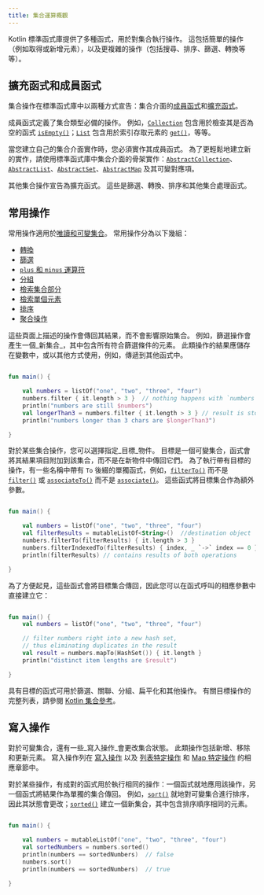 ```yaml
---
title: 集合運算概觀
---
```

Kotlin 標準函式庫提供了多種函式，用於對集合執行操作。 這包括簡單的操作（例如取得或新增元素），以及更複雜的操作（包括搜尋、排序、篩選、轉換等等）。

## 擴充函式和成員函式

集合操作在標準函式庫中以兩種方式宣告：集合介面的[成員函式](classes#class-members)和[擴充函式](extensions#extension-functions)。

成員函式定義了集合類型必備的操作。 例如，[`Collection`](https://kotlinlang.org/api/latest/jvm/stdlib/kotlin.collections/-collection/index.html) 包含用於檢查其是否為空的函式 [`isEmpty()`](https://kotlinlang.org/api/latest/jvm/stdlib/kotlin.collections/-collection/is-empty.html)；[`List`](https://kotlinlang.org/api/latest/jvm/stdlib/kotlin.collections/-list/index.html) 包含用於索引存取元素的 [`get()`](https://kotlinlang.org/api/latest/jvm/stdlib/kotlin.collections/-list/get.html)，等等。

當您建立自己的集合介面實作時，您必須實作其成員函式。 為了更輕鬆地建立新的實作，請使用標準函式庫中集合介面的骨架實作：[`AbstractCollection`](https://kotlinlang.org/api/latest/jvm/stdlib/kotlin.collections/-abstract-collection/index.html)、[`AbstractList`](https://kotlinlang.org/api/latest/jvm/stdlib/kotlin.collections/-abstract-list/index.html)、[`AbstractSet`](https://kotlinlang.org/api/latest/jvm/stdlib/kotlin.collections/-abstract-set/index.html)、[`AbstractMap`](https://kotlinlang.org/api/latest/jvm/stdlib/kotlin.collections/-abstract-map/index.html) 及其可變對應項。

其他集合操作宣告為擴充函式。 這些是篩選、轉換、排序和其他集合處理函式。

## 常用操作

常用操作適用於[唯讀和可變集合](collections-overview#collection-types)。 常用操作分為以下幾組：

* [轉換](collection-transformations)
* [篩選](collection-filtering)
* [`plus` 和 `minus` 運算符](collection-plus-minus)
* [分組](collection-grouping)
* [檢索集合部分](collection-parts)
* [檢索單個元素](collection-elements)
* [排序](collection-ordering)
* [聚合操作](collection-aggregate)

這些頁面上描述的操作會傳回其結果，而不會影響原始集合。 例如，篩選操作會產生一個_新集合_，其中包含所有符合篩選條件的元素。 此類操作的結果應儲存在變數中，或以其他方式使用，例如，傳遞到其他函式中。

```kotlin

fun main() {

    val numbers = listOf("one", "two", "three", "four")  
    numbers.filter { it.length > 3 }  // nothing happens with `numbers`, result is lost
    println("numbers are still $numbers")
    val longerThan3 = numbers.filter { it.length > 3 } // result is stored in `longerThan3`
    println("numbers longer than 3 chars are $longerThan3")

}
```

對於某些集合操作，您可以選擇指定_目標_物件。 目標是一個可變集合，函式會將其結果項目附加到該集合，而不是在新物件中傳回它們。 為了執行帶有目標的操作，有一些名稱中帶有 `To` 後綴的單獨函式，例如，[`filterTo()`](https://kotlinlang.org/api/latest/jvm/stdlib/kotlin.collections/filter-to.html) 而不是 [`filter()`](https://kotlinlang.org/api/latest/jvm/stdlib/kotlin.collections/filter.html) 或 [`associateTo()`](https://kotlinlang.org/api/latest/jvm/stdlib/kotlin.collections/associate-to.html) 而不是 [`associate()`](https://kotlinlang.org/api/latest/jvm/stdlib/kotlin.collections/associate.html)。 這些函式將目標集合作為額外參數。

```kotlin

fun main() {

    val numbers = listOf("one", "two", "three", "four")
    val filterResults = mutableListOf<String>()  //destination object
    numbers.filterTo(filterResults) { it.length > 3 }
    numbers.filterIndexedTo(filterResults) { index, _ `->` index == 0 }
    println(filterResults) // contains results of both operations

}

```

為了方便起見，這些函式會將目標集合傳回，因此您可以在函式呼叫的相應參數中直接建立它：

```kotlin

fun main() {
    val numbers = listOf("one", "two", "three", "four")

    // filter numbers right into a new hash set, 
    // thus eliminating duplicates in the result
    val result = numbers.mapTo(HashSet()) { it.length }
    println("distinct item lengths are $result")

}
```

具有目標的函式可用於篩選、關聯、分組、扁平化和其他操作。 有關目標操作的完整列表，請參閱 [Kotlin 集合參考](https://kotlinlang.org/api/latest/jvm/stdlib/kotlin.collections/index.html)。

## 寫入操作

對於可變集合，還有一些_寫入操作_會更改集合狀態。 此類操作包括新增、移除和更新元素。 寫入操作列在 [寫入操作](collection-write) 以及 [列表特定操作](list-operations#list-write-operations) 和 [Map 特定操作](map-operations#map-write-operations) 的相應章節中。

對於某些操作，有成對的函式用於執行相同的操作：一個函式就地應用該操作，另一個函式將結果作為單獨的集合傳回。 例如，[`sort()`](https://kotlinlang.org/api/latest/jvm/stdlib/kotlin.collections/sort.html) 就地對可變集合進行排序，因此其狀態會更改；[`sorted()`](https://kotlinlang.org/api/latest/jvm/stdlib/kotlin.collections/sorted.html) 建立一個新集合，其中包含排序順序相同的元素。

```kotlin

fun main() {

    val numbers = mutableListOf("one", "two", "three", "four")
    val sortedNumbers = numbers.sorted()
    println(numbers == sortedNumbers)  // false
    numbers.sort()
    println(numbers == sortedNumbers)  // true

}
```